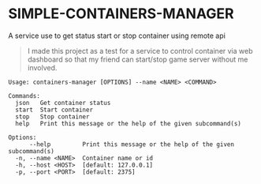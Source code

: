 # SIMPLE-CONTAINERS-MANAGER

A service use to get status start or stop container using remote api

> I made this project as a test for a service to control container via web dashboard so that my friend can start/stop game server without me involved.

```
Usage: containers-manager [OPTIONS] --name <NAME> <COMMAND>

Commands:
  json   Get container status
  start  Start container
  stop   Stop container
  help   Print this message or the help of the given subcommand(s)

Options:
      --help         Print this message or the help of the given subcommand(s)
  -n, --name <NAME>  Container name or id
  -h, --host <HOST>  [default: 127.0.0.1]
  -p, --port <PORT>  [default: 2375]
```
